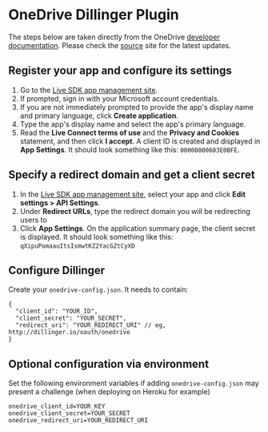 # OneDrive Dillinger Plugin

The steps below are taken directly from the OneDrive [developer documentation](http://msdn.microsoft.com/en-us/library/dn659750.aspx). Please check the [source](http://msdn.microsoft.com/en-us/library/dn659750.aspx) site for the latest updates.

## Register your app and configure its settings

1. Go to the [Live SDK app management site](http://go.microsoft.com/fwlink/p/?LinkId=193157).
2. If prompted, sign in with your Microsoft account credentials.
3. If you are not immediately prompted to provide the app's display name and primary language, click **Create application**.
4. Type the app's display name and select the app's primary language.
5. Read the **Live Connect terms of use** and the **Privacy and Cookies** statement, and then click **I accept**. A client ID is created and displayed in **App Settings**. It should look something like this: `00000000603E0BFE`.

## Specify a redirect domain and get a client secret

1. In the [Live SDK app management site](http://go.microsoft.com/fwlink/p/?LinkId=193157), select your app and click **Edit settings > API Settings**.
2. Under **Redirect URLs**, type the redirect domain you will be redirecting users to
3. Click **App Settings**. On the application summary page, the client secret is displayed. It should look something like this:
   `qXipuPomaauItsIsmwtKZ2YacGZtCyXD`

## Configure Dillinger

Create your `onedrive-config.json`. It needs to contain:

    {
      "client_id": "YOUR_ID",
      "client_secret": "YOUR_SECRET",
      "redirect_uri": "YOUR_REDIRECT_URI" // eg, http://dillinger.io/oauth/onedrive
    }

## Optional configuration via environment

Set the following environment variables if adding `onedrive-config.json` may present a challenge (when deploying on Heroku for example)

    onedrive_client_id=YOUR_KEY
    onedrive_client_secret=YOUR_SECRET
    onedrive_redirect_uri=YOUR_REDIRECT_URI
